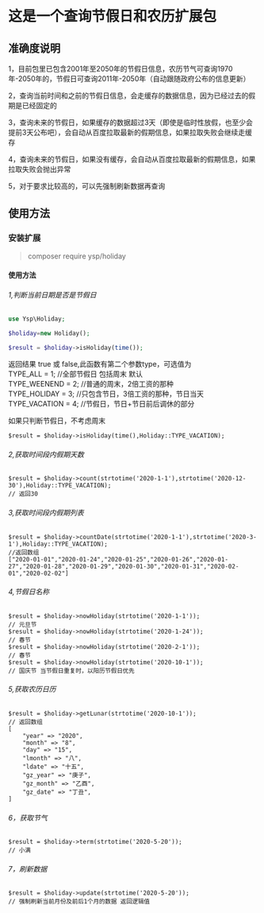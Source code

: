 # 这是一个查询节假日和农历扩展包

## 准确度说明
1，目前包里已包含2001年至2050年的节假日信息，农历节气可查询1970年-2050年的，节假日可查询2011年-2050年（自动跟随政府公布的信息更新）

2，查询当前时间和之前的节假日信息，会走缓存的数据信息，因为已经过去的假期是已经固定的

3，查询未来的节假日，如果缓存的数据超过3天（即使是临时性放假，也至少会提前3天公布吧），会自动从百度拉取最新的假期信息，如果拉取失败会继续走缓存

4，查询未来的节假日，如果没有缓存，会自动从百度拉取最新的假期信息，如果拉取失败会抛出异常

5，对于要求比较高的，可以先强制刷新数据再查询
## 使用方法
### 安装扩展
> composer require ysp/holiday

#### 使用方法
###### 1,判断当前日期是否是节假日
``` php
use Ysp\Holiday;

$holiday=new Holiday();

$result = $holiday->isHoliday(time());

```
返回结果 true 或 false,此函数有第二个参数type，可选值为  
TYPE_ALL = 1; //全部节假日 包括周末 默认  
TYPE_WEENEND = 2; //普通的周末，2倍工资的那种  
TYPE_HOLIDAY = 3; //只包含节日，3倍工资的那种，节日当天  
TYPE_VACATION = 4; //节假日，节日+节日前后调休的部分

如果只判断节假日，不考虑周末
```
$result = $holiday->isHoliday(time(),Holiday::TYPE_VACATION);
```
###### 2,获取时间段内假期天数
```
$result = $holiday->count(strtotime('2020-1-1'),strtotime('2020-12-30'),Holiday::TYPE_VACATION);
// 返回30
```
###### 3,获取时间段内假期列表
```
$result = $holiday->countDate(strtotime('2020-1-1'),strtotime('2020-3-1'),Holiday::TYPE_VACATION);
//返回数组
["2020-01-01","2020-01-24","2020-01-25","2020-01-26","2020-01-27","2020-01-28","2020-01-29","2020-01-30","2020-01-31","2020-02-01","2020-02-02"]
```

###### 4,节假日名称
```
$result = $holiday->nowHoliday(strtotime('2020-1-1'));
// 元旦节
$result = $holiday->nowHoliday(strtotime('2020-1-24'));
// 春节
$result = $holiday->nowHoliday(strtotime('2020-2-1'));
// 春节
$result = $holiday->nowHoliday(strtotime('2020-10-1'));
// 国庆节 当节假日重复时，以阳历节假日优先
```
###### 5,获取农历日历
```
$result = $holiday->getLunar(strtotime('2020-10-1'));
// 返回数组 
[
    "year" => "2020",
    "month" => "8",
    "day" => "15",
    "lmonth" => "八",
    "ldate" => "十五",
    "gz_year" => "庚子",
    "gz_month" => "乙酉",
    "gz_date" => "丁丑",
]
```

###### 6，获取节气
```
$result = $holiday->term(strtotime('2020-5-20'));
// 小满
```

###### 7，刷新数据
```
$result = $holiday->update(strtotime('2020-5-20'));
// 强制刷新当前月份及前后1个月的数据 返回逻辑值
```


